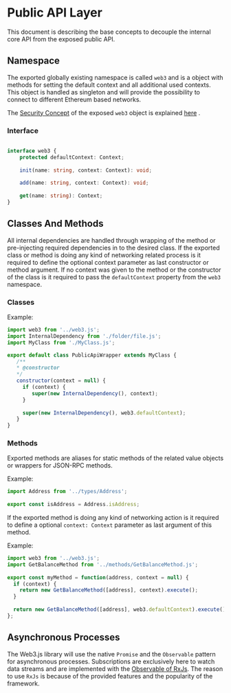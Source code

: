 # Public API Layer

This document is describing the base concepts to decouple the internal core API from the exposed public API.

## Namespace

The exported globally existing namespace is called ``web3`` and is a object with methods for setting the default context and all additional used contexts.
This object is handled as singleton and will provide the possibility to connect to different Ethereum based networks.

The [Security Concept]() of the exposed ``web3`` object is explained [here]() .

### Interface

``` typescript

interface web3 {
    protected defaultContext: Context;
    
    init(name: string, context: Context): void; 
    
    add(name: string, context: Context): void; 
    
    get(name: string): Context;
}

```

## Classes And Methods

All internal dependencies are handled through wrapping of the method or pre-injecting required dependencies in to the 
desired class. If the exported class or method is doing any kind of networking related process is it required to define
the optional context parameter as last constructor or method argument. If no context was given to the method or the 
constructor of the class is it required to pass the ``defaultContext`` property from the ``web3`` namespace.

### Classes


Example: 

``` javascript 
import web3 from '../web3.js';
import InternalDependency from './folder/file.js';
import MyClass from './MyClass.js';

export default class PublicApiWrapper extends MyClass {
   /**
   * @constructor
   */
   constructor(context = null) {
     if (context) {
        super(new InternalDependency(), context);
     }
     
     super(new InternalDependency(), web3.defaultContext);
   }
}
```

### Methods 

Exported methods are aliases for static methods of the related value objects or wrappers for JSON-RPC methods.

Example: 

``` javascript 
import Address from '../types/Address';
  
export const isAddress = Address.isAddress;
```

If the exported method is doing any kind of networking action is it required to define a optional ``context: Context`` parameter as last argument of this method.

Example: 

``` javascript 
import web3 from '../web3.js';
import GetBalanceMethod from '../methods/GetBalanceMethod.js';
  
export const myMethod = function(address, context = null) {
  if (context) {
    return new GetBalanceMethod([address], context).execute();
  }
    
  return new GetBalanceMethod([address], web3.defaultContext).execute();
};
```

## Asynchronous Processes 

The Web3.js library will use the native ``Promise`` and the ``Observable`` pattern for asynchronous processes. 
Subscriptions are exclusively here to watch data streams and are implemented with the [Observable of RxJs]().
The reason to use ``RxJs`` is because of the provided features and the popularity of the framework.
